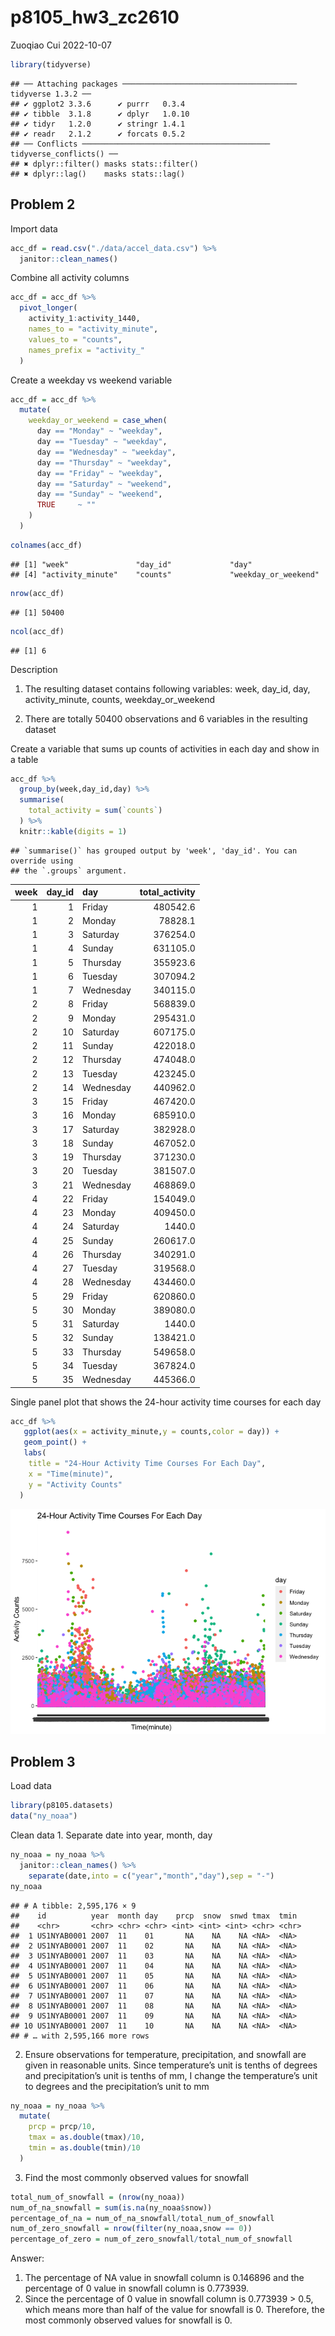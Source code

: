 p8105_hw3_zc2610
================
Zuoqiao Cui
2022-10-07

``` r
library(tidyverse)
```

    ## ── Attaching packages ─────────────────────────────────────── tidyverse 1.3.2 ──
    ## ✔ ggplot2 3.3.6      ✔ purrr   0.3.4 
    ## ✔ tibble  3.1.8      ✔ dplyr   1.0.10
    ## ✔ tidyr   1.2.0      ✔ stringr 1.4.1 
    ## ✔ readr   2.1.2      ✔ forcats 0.5.2 
    ## ── Conflicts ────────────────────────────────────────── tidyverse_conflicts() ──
    ## ✖ dplyr::filter() masks stats::filter()
    ## ✖ dplyr::lag()    masks stats::lag()

## Problem 2

Import data

``` r
acc_df = read.csv("./data/accel_data.csv") %>% 
  janitor::clean_names()
```

Combine all activity columns

``` r
acc_df = acc_df %>% 
  pivot_longer(
    activity_1:activity_1440,
    names_to = "activity_minute",
    values_to = "counts",
    names_prefix = "activity_"
  )
```

Create a weekday vs weekend variable

``` r
acc_df = acc_df %>% 
  mutate(
    weekday_or_weekend = case_when(
      day == "Monday" ~ "weekday",
      day == "Tuesday" ~ "weekday",
      day == "Wednesday" ~ "weekday",
      day == "Thursday" ~ "weekday",
      day == "Friday" ~ "weekday",
      day == "Saturday" ~ "weekend",
      day == "Sunday" ~ "weekend",
      TRUE     ~ ""
    )
  ) 
```

``` r
colnames(acc_df)
```

    ## [1] "week"               "day_id"             "day"               
    ## [4] "activity_minute"    "counts"             "weekday_or_weekend"

``` r
nrow(acc_df)
```

    ## [1] 50400

``` r
ncol(acc_df)
```

    ## [1] 6

Description

1.  The resulting dataset contains following variables: week, day_id,
    day, activity_minute, counts, weekday_or_weekend

2.  There are totally 50400 observations and 6 variables in the
    resulting dataset

Create a variable that sums up counts of activities in each day and show
in a table

``` r
acc_df %>% 
  group_by(week,day_id,day) %>% 
  summarise(
    total_activity = sum(`counts`)
  ) %>% 
  knitr::kable(digits = 1)
```

    ## `summarise()` has grouped output by 'week', 'day_id'. You can override using
    ## the `.groups` argument.

| week | day_id | day       | total_activity |
|-----:|-------:|:----------|---------------:|
|    1 |      1 | Friday    |       480542.6 |
|    1 |      2 | Monday    |        78828.1 |
|    1 |      3 | Saturday  |       376254.0 |
|    1 |      4 | Sunday    |       631105.0 |
|    1 |      5 | Thursday  |       355923.6 |
|    1 |      6 | Tuesday   |       307094.2 |
|    1 |      7 | Wednesday |       340115.0 |
|    2 |      8 | Friday    |       568839.0 |
|    2 |      9 | Monday    |       295431.0 |
|    2 |     10 | Saturday  |       607175.0 |
|    2 |     11 | Sunday    |       422018.0 |
|    2 |     12 | Thursday  |       474048.0 |
|    2 |     13 | Tuesday   |       423245.0 |
|    2 |     14 | Wednesday |       440962.0 |
|    3 |     15 | Friday    |       467420.0 |
|    3 |     16 | Monday    |       685910.0 |
|    3 |     17 | Saturday  |       382928.0 |
|    3 |     18 | Sunday    |       467052.0 |
|    3 |     19 | Thursday  |       371230.0 |
|    3 |     20 | Tuesday   |       381507.0 |
|    3 |     21 | Wednesday |       468869.0 |
|    4 |     22 | Friday    |       154049.0 |
|    4 |     23 | Monday    |       409450.0 |
|    4 |     24 | Saturday  |         1440.0 |
|    4 |     25 | Sunday    |       260617.0 |
|    4 |     26 | Thursday  |       340291.0 |
|    4 |     27 | Tuesday   |       319568.0 |
|    4 |     28 | Wednesday |       434460.0 |
|    5 |     29 | Friday    |       620860.0 |
|    5 |     30 | Monday    |       389080.0 |
|    5 |     31 | Saturday  |         1440.0 |
|    5 |     32 | Sunday    |       138421.0 |
|    5 |     33 | Thursday  |       549658.0 |
|    5 |     34 | Tuesday   |       367824.0 |
|    5 |     35 | Wednesday |       445366.0 |

Single panel plot that shows the 24-hour activity time courses for each
day

``` r
acc_df %>% 
   ggplot(aes(x = activity_minute,y = counts,color = day)) +
   geom_point() +
   labs(
    title = "24-Hour Activity Time Courses For Each Day",
    x = "Time(minute)",
    y = "Activity Counts"
  )
```

![](p8105_hw3_zc2610_files/figure-gfm/unnamed-chunk-7-1.png)<!-- -->

## Problem 3

Load data

``` r
library(p8105.datasets)
data("ny_noaa")
```

Clean data 1. Separate date into year, month, day

``` r
ny_noaa = ny_noaa %>% 
  janitor::clean_names() %>% 
    separate(date,into = c("year","month","day"),sep = "-")
ny_noaa
```

    ## # A tibble: 2,595,176 × 9
    ##    id          year  month day    prcp  snow  snwd tmax  tmin 
    ##    <chr>       <chr> <chr> <chr> <int> <int> <int> <chr> <chr>
    ##  1 US1NYAB0001 2007  11    01       NA    NA    NA <NA>  <NA> 
    ##  2 US1NYAB0001 2007  11    02       NA    NA    NA <NA>  <NA> 
    ##  3 US1NYAB0001 2007  11    03       NA    NA    NA <NA>  <NA> 
    ##  4 US1NYAB0001 2007  11    04       NA    NA    NA <NA>  <NA> 
    ##  5 US1NYAB0001 2007  11    05       NA    NA    NA <NA>  <NA> 
    ##  6 US1NYAB0001 2007  11    06       NA    NA    NA <NA>  <NA> 
    ##  7 US1NYAB0001 2007  11    07       NA    NA    NA <NA>  <NA> 
    ##  8 US1NYAB0001 2007  11    08       NA    NA    NA <NA>  <NA> 
    ##  9 US1NYAB0001 2007  11    09       NA    NA    NA <NA>  <NA> 
    ## 10 US1NYAB0001 2007  11    10       NA    NA    NA <NA>  <NA> 
    ## # … with 2,595,166 more rows

2.  Ensure observations for temperature, precipitation, and snowfall are
    given in reasonable units. Since temperature’s unit is tenths of
    degrees and precipitation’s unit is tenths of mm, I change the
    temperature’s unit to degrees and the precipitation’s unit to mm

``` r
ny_noaa = ny_noaa %>% 
  mutate(
    prcp = prcp/10,
    tmax = as.double(tmax)/10,
    tmin = as.double(tmin)/10
  )
```

3.  Find the most commonly observed values for snowfall

``` r
total_num_of_snowfall = (nrow(ny_noaa))
num_of_na_snowfall = sum(is.na(ny_noaa$snow))
percentage_of_na = num_of_na_snowfall/total_num_of_snowfall
num_of_zero_snowfall = nrow(filter(ny_noaa,snow == 0))
percentage_of_zero = num_of_zero_snowfall/total_num_of_snowfall
```

Answer:

1.  The percentage of NA value in snowfall column is 0.146896 and the
    percentage of 0 value in snowfall column is 0.773939.
2.  Since the percentage of 0 value in snowfall column is 0.773939 \>
    0.5, which means more than half of the value for snowfall is 0.
    Therefore, the most commonly observed values for snowfall is 0.
